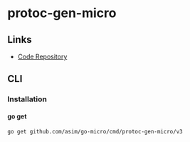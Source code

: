 # protoc-gen-micro

## Links

- [Code Repository](https://github.com/asim/go-micro/tree/master/cmd/protoc-gen-micro)

## CLI

### Installation

#### go get

```sh
go get github.com/asim/go-micro/cmd/protoc-gen-micro/v3
```
